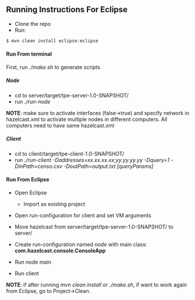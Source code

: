 ## Running Instructions For Eclipse

* Clone the repo
* Run:

```bash
$ mvn clean install eclipse:eclipse
```

#### Run From terminal

First, run *./make.sh* to generate scripts

##### Node

* cd to server/target/tpe-server-1.0-SNAPSHOT/
* run *./run-node*

**NOTE**: make sure to activate interfaces (false->true) and specify network in hazelcast.xml to activate multiple nodes in different computers. All computers need to have same hazelcast.xml


##### Client

* cd to client/target/tpe-client-1.0-SNAPSHOT/
* run *./run-client -Daddresses=xx.xx.xx.xx;yy.yy.yy.yy -Dquery=1 -DinPath=censo.csv -DoutPath=output.txt [queryParams]*

#### Run From Eclipse

* Open Eclipse
  * Import as existing project

* Open run-configuration for client and set VM arguments

* Move hazelcast from server/target/tpe-server-1.0-SNAPSHOT/ to server/

* Create run-configuration named *node* with main class: **com.hazelcast.console.ConsoleApp**

* Run node main

* Run client

**NOTE**: if after running *mvn clean install* or *./make.sh*, if want to work again from Eclipse, go to Project->Clean.
